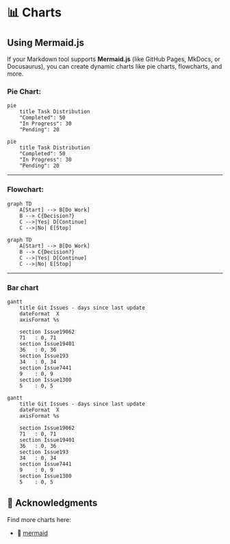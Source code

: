 # 📊 Charts

## Using Mermaid.js

If your Markdown tool supports **Mermaid.js** (like GitHub Pages, MkDocs, or Docusaurus), you can create dynamic charts like pie charts, flowcharts, and more.

### Pie Chart:
```mermaid
pie
    title Task Distribution
    "Completed": 50
    "In Progress": 30
    "Pending": 20
```

```Shell
pie
    title Task Distribution
    "Completed": 50
    "In Progress": 30
    "Pending": 20
```
---
### Flowchart:
```mermaid
graph TD
    A[Start] --> B[Do Work]
    B --> C{Decision?}
    C -->|Yes| D[Continue]
    C -->|No| E[Stop]
```

```Shell
graph TD
    A[Start] --> B[Do Work]
    B --> C{Decision?}
    C -->|Yes| D[Continue]
    C -->|No| E[Stop]
```
---
### Bar chart

```mermaid
gantt
    title Git Issues - days since last update
    dateFormat  X
    axisFormat %s

    section Issue19062
    71   : 0, 71
    section Issue19401
    36   : 0, 36
    section Issue193
    34   : 0, 34
    section Issue7441
    9    : 0, 9
    section Issue1300
    5    : 0, 5
```
```Shell
gantt
    title Git Issues - days since last update
    dateFormat  X
    axisFormat %s

    section Issue19062
    71   : 0, 71
    section Issue19401
    36   : 0, 36
    section Issue193
    34   : 0, 34
    section Issue7441
    9    : 0, 9
    section Issue1300
    5    : 0, 5
```



## 🙌 Acknowledgments
Find more charts here: 
* 📌 [mermaid](https://github.com/mermaid-js/mermaid)
